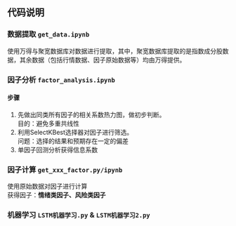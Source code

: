 ## 代码说明


### 数据提取 `get_data.ipynb`
使用万得与聚宽数据库对数据进行提取，其中，聚宽数据库提取的是指数成分股数据，其余数据（包括行情数据、因子原始数据等）均由万得提供。

### 因子分析 `factor_analysis.ipynb`

#### 步骤
1. 先做出同类所有因子的相关系数热力图，做初步判断。        
    目的：避免多重共线性        
2. 利用SelectKBest选择器对因子进行筛选。          
    问题：选择的结果和预期存在一定的偏差         
3. 单因子回测分析获得信息系数

### 因子计算 `get_xxx_factor.py/ipynb`
使用原始数据对因子进行计算          
获得因子：**情绪类因子、风险类因子**

### 机器学习 `LSTM机器学习.py` & `LSTM机器学习2.py`
